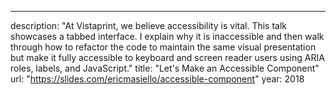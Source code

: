 ---

description: "At Vistaprint, we believe accessibility is vital. This talk showcases a tabbed interface. I explain why it is inaccessible and then walk through how to refactor the code to maintain the same visual presentation but make it fully accessible to keyboard and screen reader users using ARIA roles, labels, and JavaScript."
title: "Let's Make an Accessible Component"
url: "https://slides.com/ericmasiello/accessible-component"
year: 2018
